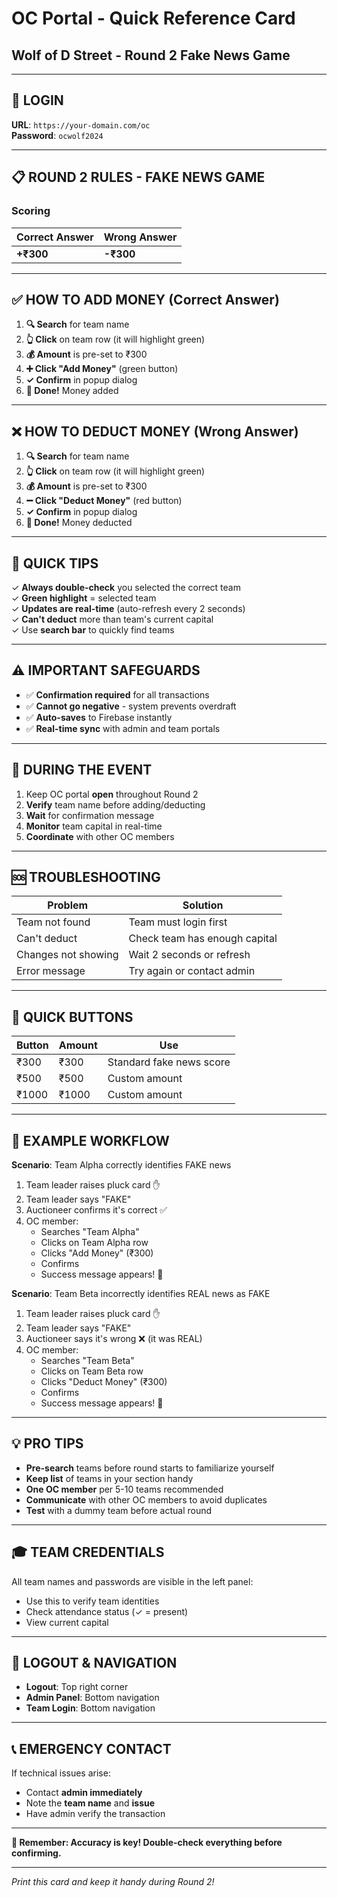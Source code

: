 # OC Portal - Quick Reference Card
## Wolf of D Street - Round 2 Fake News Game

---

## 🔐 LOGIN
**URL**: `https://your-domain.com/oc`  
**Password**: `ocwolf2024`

---

## 📋 ROUND 2 RULES - FAKE NEWS GAME

### Scoring
| Correct Answer | Wrong Answer |
|----------------|--------------|
| **+₹300** | **-₹300** |

---

## ✅ HOW TO ADD MONEY (Correct Answer)

1. **🔍 Search** for team name
2. **👆 Click** on team row (it will highlight green)
3. **💰 Amount** is pre-set to ₹300
4. **➕ Click "Add Money"** (green button)
5. **✓ Confirm** in popup dialog
6. **🎉 Done!** Money added

---

## ❌ HOW TO DEDUCT MONEY (Wrong Answer)

1. **🔍 Search** for team name
2. **👆 Click** on team row (it will highlight green)
3. **💰 Amount** is pre-set to ₹300
4. **➖ Click "Deduct Money"** (red button)
5. **✓ Confirm** in popup dialog
6. **🎉 Done!** Money deducted

---

## 🚀 QUICK TIPS

✓ **Always double-check** you selected the correct team  
✓ **Green highlight** = selected team  
✓ **Updates are real-time** (auto-refresh every 2 seconds)  
✓ **Can't deduct** more than team's current capital  
✓ Use **search bar** to quickly find teams  

---

## ⚠️ IMPORTANT SAFEGUARDS

- ✅ **Confirmation required** for all transactions
- ✅ **Cannot go negative** - system prevents overdraft
- ✅ **Auto-saves** to Firebase instantly
- ✅ **Real-time sync** with admin and team portals

---

## 🎯 DURING THE EVENT

1. Keep OC portal **open** throughout Round 2
2. **Verify** team name before adding/deducting
3. **Wait** for confirmation message
4. **Monitor** team capital in real-time
5. **Coordinate** with other OC members

---

## 🆘 TROUBLESHOOTING

| Problem | Solution |
|---------|----------|
| Team not found | Team must login first |
| Can't deduct | Check team has enough capital |
| Changes not showing | Wait 2 seconds or refresh |
| Error message | Try again or contact admin |

---

## 📱 QUICK BUTTONS

| Button | Amount | Use |
|--------|--------|-----|
| ₹300 | ₹300 | Standard fake news score |
| ₹500 | ₹500 | Custom amount |
| ₹1000 | ₹1000 | Custom amount |

---

## 🔢 EXAMPLE WORKFLOW

**Scenario**: Team Alpha correctly identifies FAKE news

1. Team leader raises pluck card ✋
2. Team leader says "FAKE"
3. Auctioneer confirms it's correct ✅
4. OC member:
   - Searches "Team Alpha"
   - Clicks on Team Alpha row
   - Clicks "Add Money" (₹300)
   - Confirms
   - Success message appears! 🎉

**Scenario**: Team Beta incorrectly identifies REAL news as FAKE

1. Team leader raises pluck card ✋
2. Team leader says "FAKE"
3. Auctioneer says it's wrong ❌ (it was REAL)
4. OC member:
   - Searches "Team Beta"
   - Clicks on Team Beta row
   - Clicks "Deduct Money" (₹300)
   - Confirms
   - Success message appears! 🎉

---

## 💡 PRO TIPS

- **Pre-search** teams before round starts to familiarize yourself
- **Keep list** of teams in your section handy
- **One OC member** per 5-10 teams recommended
- **Communicate** with other OC members to avoid duplicates
- **Test** with a dummy team before actual round

---

## 🎓 TEAM CREDENTIALS

All team names and passwords are visible in the left panel:
- Use this to verify team identities
- Check attendance status (✓ = present)
- View current capital

---

## 🔄 LOGOUT & NAVIGATION

- **Logout**: Top right corner
- **Admin Panel**: Bottom navigation
- **Team Login**: Bottom navigation

---

## 📞 EMERGENCY CONTACT

If technical issues arise:
- Contact **admin immediately**
- Note the **team name** and **issue**
- Have admin verify the transaction

---

**🎯 Remember: Accuracy is key! Double-check everything before confirming.**

---

*Print this card and keep it handy during Round 2!*


